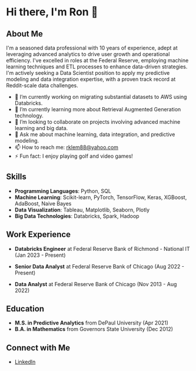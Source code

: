 # Hi there, I'm Ron 👋

## About Me

I'm a seasoned data professional with 10 years of experience, adept at leveraging advanced analytics to drive user growth and operational efficiency. I've excelled in roles at the Federal Reserve, employing machine learning techniques and ETL processes to enhance data-driven strategies. I'm actively seeking a Data Scientist position to apply my predictive modeling and data integration expertise, with a proven track record at Reddit-scale data challenges.

- 🔭 I’m currently working on migrating substantial datasets to AWS using Databricks.
- 🌱 I’m currently learning more about Retrieval Augmented Generation technology.
- 👯 I’m looking to collaborate on projects involving advanced machine learning and big data.
- 💬 Ask me about machine learning, data integration, and predictive modeling.
- 📫 How to reach me: rklem88@yahoo.com
- ⚡ Fun fact: I enjoy playing golf and video games!

## Skills

- **Programming Languages**: Python, SQL
- **Machine Learning**: Scikit-learn, PyTorch, TensorFlow, Keras, XGBoost, AdaBoost, Naive Bayes
- **Data Visualization**: Tableau, Matplotlib, Seaborn, Plotly
- **Big Data Technologies**: Databricks, Spark, Hadoop

## Work Experience

- **Databricks Engineer** at Federal Reserve Bank of Richmond - National IT (Jan 2023 - Present)

- **Senior Data Analyst** at Federal Reserve Bank of Chicago (Aug 2022 - Present)
  
- **Data Analyst** at Federal Reserve Bank of Chicago (Nov 2013 - Aug 2022)
  

## Education

- **M.S. in Predictive Analytics** from DePaul University (Apr 2021)
- **B.A. in Mathematics** from Governors State University (Dec 2012)

## Connect with Me

- [LinkedIn](https://www.linkedin.com/in/ronald-klem-a45a8059/)
